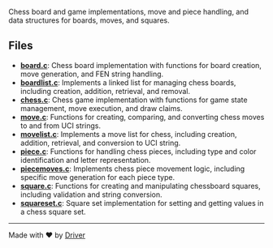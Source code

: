 <!--------------------------------------------------------------------------------->
<!-- IMPORTANT: This file is auto-generated by Driver (https://driver.ai). -------->
<!-- Manual edits may be overwritten on future commits. --------------------------->
<!--------------------------------------------------------------------------------->

Chess board and game implementations, move and piece handling, and data structures for boards, moves, and squares.


## Files
- **[board.c](board.c.md)**: Chess board implementation with functions for board creation, move generation, and FEN string handling.
- **[boardlist.c](boardlist.c.md)**: Implements a linked list for managing chess boards, including creation, addition, retrieval, and removal.
- **[chess.c](chess.c.md)**: Chess game implementation with functions for game state management, move execution, and draw claims.
- **[move.c](move.c.md)**: Functions for creating, comparing, and converting chess moves to and from UCI strings.
- **[movelist.c](movelist.c.md)**: Implements a move list for chess, including creation, addition, retrieval, and conversion to UCI string.
- **[piece.c](piece.c.md)**: Functions for handling chess pieces, including type and color identification and letter representation.
- **[piecemoves.c](piecemoves.c.md)**: Implements chess piece movement logic, including specific move generation for each piece type.
- **[square.c](square.c.md)**: Functions for creating and manipulating chessboard squares, including validation and string conversion.
- **[squareset.c](squareset.c.md)**: Square set implementation for setting and getting values in a chess square set.

---
Made with ❤️ by [Driver](https://www.driver.ai/)